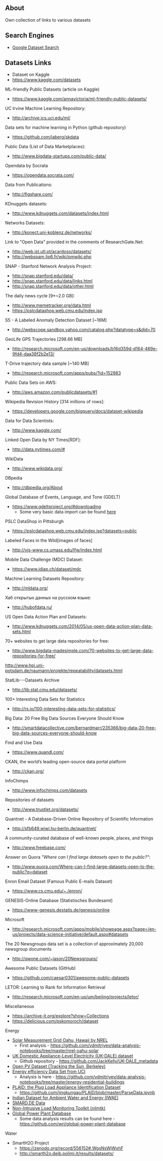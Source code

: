 ## About

Own collection of links to various datasets

## Search Engines

* [Google Dataset Search](https://toolbox.google.com/datasetsearch)

## Datasets Links

* Dataset on Kaggle
* https://www.kaggle.com/datasets

ML-friendly Public Datasets (article on Kaggle)
* https://www.kaggle.com/annavictoria/ml-friendly-public-datasets/

UC Irvine Machine Learning Repository:
* http://archive.ics.uci.edu/ml/

Data sets for machine learning in Python (github repository)
* https://github.com/jaberg/skdata

Public Data (List of Data Marketplaces):
* http://www.bigdata-startups.com/public-data/

Opendata by Socrata
* https://opendata.socrata.com/

Data from Publications:
* http://figshare.com/

KDnuggets datasets:
* http://www.kdnuggets.com/datasets/index.html

Networks Datasets:
* http://konect.uni-koblenz.de/networks/

Link to "Open Data" provided in the comments of ResearchGate.Net:
* http://web.ist.utl.pt/acardoso/datasets/
* http://webspam.lip6.fr/wiki/pmwiki.php

SNAP - Stanford Network Analysis Project:
* http://snap.stanford.edu/data/
* http://snap.stanford.edu/data/links.html
* http://snap.stanford.edu/data/other.html

The daily news cycle [9*~2.0 GB]:
* http://www.memetracker.org/data.html
* https://pslcdatashop.web.cmu.edu/index.jsp

S5 - A Labeled Anomaly Detection Dataset [~16M]
* http://webscope.sandbox.yahoo.com/catalog.php?datatype=s&did=70

GeoLife GPS Trajectories [298.66 MB]
* http://research.microsoft.com/en-us/downloads/b16d359d-d164-469e-9fd4-daa38f2b2e13/

T-Drive trajectory data sample [~140 MB]
* http://research.microsoft.com/apps/pubs/?id=152883

Public Data Sets on AWS:
* http://aws.amazon.com/publicdatasets/#1

Wikipedia Revision History [314 millions of rows]:
* https://developers.google.com/bigquery/docs/dataset-wikipedia

Data for Data Scientists:
* http://www.kaggle.com/

Linked Open Data by NY Times[RDF]:
* http://data.nytimes.com/#

WikiData
* http://www.wikidata.org/

DBpedia
* http://dbpedia.org/About

Global Database of Events, Language, and Tone (GDELT)
* https://www.gdeltproject.org/#downloading
    - Some very basic data import can be found [here](https://github.com/vdmitriyev/gdelt-data-to-sap-hana-loader)

PSLC DataShop in Pittsburgh
* https://pslcdatashop.web.cmu.edu/index.jsp?datasets=public

Labeled Faces in the Wild[images of faces]
* http://vis-www.cs.umass.edu/lfw/index.html

Mobile Data Challenge (MDC) Dataset:
* https://www.idiap.ch/dataset/mdc

Machine Learning Datasets Repository:
* http://mldata.org/

Хаб открытых данных на русском языке:
* http://hubofdata.ru/

US Open Data Action Plan and Datasets:
* http://www.kdnuggets.com/2014/05/us-open-data-action-plan-data-sets.html

70+ websites to get large data repositories for free:
* http://www.bigdata-madesimple.com/70-websites-to-get-large-data-repositories-for-free/

http://www.hpi.uni-potsdam.de/naumann/projekte/repeatability/datasets.html

StatLib---Datasets Archive
* http://lib.stat.cmu.edu/datasets/

100+ Interesting Data Sets for Statistics
* http://rs.io/100-interesting-data-sets-for-statistics/

Big Data: 20 Free Big Data Sources Everyone Should Know
* http://smartdatacollective.com/bernardmarr/235366/big-data-20-free-big-data-sources-everyone-should-know

Find and Use Data
* https://www.quandl.com/

CKAN, the world’s leading open-source data portal platform
* http://ckan.org/

InfoChimps
* http://www.infochimps.com/datasets

Repositories of datasets
* http://www.trustlet.org/datasets/

Quantnet - A Database-Driven Online Repository of Scientific Information
* http://sfb649.wiwi.hu-berlin.de/quantnet/

A community-curated database of well-known people, places, and things
* http://www.freebase.com/

Answer on Quora *"Where can I find large datasets open to the public?"*:
* http://www.quora.com/Where-can-I-find-large-datasets-open-to-the-public?q=dataset

Enron Email Dataset (Famous Public E-mails Dataset)
* https://www.cs.cmu.edu/~./enron/

GENESIS-Online Database (Statistisches Bundesamt)
* https://www-genesis.destatis.de/genesis/online

Microsoft
* http://research.microsoft.com/apps/mobile/showpage.aspx?page=/en-us/projects/data-science-initiative/default.aspx#datasets

The 20 Newsgroups data set is a collection of approximately 20,000 newsgroup documents
* http://qwone.com/~jason/20Newsgroups/

Awesome Public Datasets (GitHub)
* https://github.com/caesar0301/awesome-public-datasets

LETOR: Learning to Rank for Information Retrieval
* http://research.microsoft.com/en-us/um/beijing/projects/letor/

Miscellaneous
* https://archive-it.org/explore?show=Collections
* https://delicious.com/pskomoroch/dataset

Energy

* [Solar Measurement Grid Oahu, Hawaii by NREL](https://www.nrel.gov/midc/oahu_archive/)
    + First analysis - https://github.com/vdmitriyev/data-analysis-notebooks/tree/master/nrel-oahu-solar
* [UK Domestic Appliance-Level Electricity (UK-DALE) dataset](http://www.doc.ic.ac.uk/~dk3810/data/)
    + Github repository - https://github.com/JackKelly/UK-DALE_metadata
* [Open PV Dataset (Tracking the Sun, Berkeley)](https://openpv.nrel.gov/search)
* [Energy efficiency Data Set from UCI](http://archive.ics.uci.edu/ml/datasets/Energy+efficiency)
    + Analysis is here - https://github.com/vdmitriyev/data-analysis-notebooks/tree/master/energy-residential-buildings
* [PLAID: the Plug Load Appliance Identification Dataset](http://plaidplug.com/)
    + https://github.com/jingkungao/PLAID/blob/master/ParseData.ipynb
* [Indian Dataset for Ambient Water and Energy (IWAE)](http://iawe.github.io/#about)
* [SMARD.DE Data](https://www.smard.de/blueprint/servlet/page/home/downloadcenter/download_marktdaten/726)
* [Non-Intrusive Load Monitoring Toolkit (nilmtk)](https://github.com/nilmtk/nilmtk)
* [Global Power Plant Database](http://datasets.wri.org/dataset/globalpowerplantdatabase)
    + Some data analysis results can be found here - https://github.com/wri/global-power-plant-database

Water

* SmartH2O Project
    + https://zenodo.org/record/556152#.WgsNsWjWxhF
    + http://smarth2o.deib.polimi.it/results/datasets/
